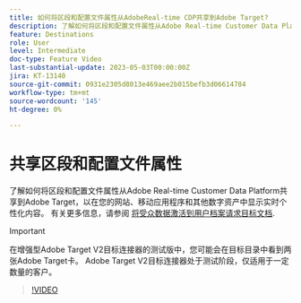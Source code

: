 ```yaml
---
title: 如何将区段和配置文件属性从AdobeReal-time CDP共享到Adobe Target?
description: 了解如何将区段和配置文件属性从Adobe Real-time Customer Data Platform共享到Adobe Target，以在您的网站、移动应用程序和其他数字资产中显示实时个性化内容。
feature: Destinations
role: User
level: Intermediate
doc-type: Feature Video
last-substantial-update: 2023-05-03T00:00:00Z
jira: KT-13140
source-git-commit: 0931e2305d8013e469aee2b015befb3d06614784
workflow-type: tm+mt
source-wordcount: '145'
ht-degree: 0%

---
```



# 共享区段和配置文件属性

了解如何将区段和配置文件属性从Adobe Real-time Customer Data Platform共享到Adobe Target，以在您的网站、移动应用程序和其他数字资产中显示实时个性化内容。 有关更多信息，请参阅 [将受众数据激活到用户档案请求目标文档](https://experienceleague.adobe.com/docs/experience-platform/destinations/ui/activate/activate-profile-request-destinations.html).

>[!IMPORTANT]
>
>在增强型Adobe Target V2目标连接器的测试版中，您可能会在目标目录中看到两张Adobe Target卡。 Adobe Target V2目标连接器处于测试阶段，仅适用于一定数量的客户。

>[!VIDEO](https://video.tv.adobe.com/v/3419036/?learn=on)
